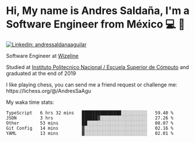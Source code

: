 # Hi, My name is Andres Saldaña, I'm a Software Engineer from México :computer: :boy:

[![Linkedin: andressaldanaaguilar](https://img.shields.io/badge/-andressaldanaaguilar-blue?style=flat-square&logo=Linkedin&logoColor=white&link=https://www.linkedin.com/in/thaianebraga/)](https://www.linkedin.com/in/andressaldanaaguilar)

<p>Software Engineer at <a href="https://www.wizeline.com/">Wizeline</a></p>
<p>Studied at <a href="https://en.wikipedia.org/wiki/ESCOM">Instituto Politecnico Nacional / Escuela Superior de Cómputo</a> and graduated at the end of 2019</p>
<p>I like playing chess, you can send me a friend request or challenge me: https://lichess.org/@/AndresSaAgu</p>

<p> My waka time stats: </p>

<!--START_SECTION:waka-->
```text
TypeScript   6 hrs 32 mins   ███████████████░░░░░░░░░░   59.40 % 
JSON         3 hrs           ██████▓░░░░░░░░░░░░░░░░░░   27.26 % 
Other        53 mins         ██░░░░░░░░░░░░░░░░░░░░░░░   08.07 % 
Git Config   14 mins         ▓░░░░░░░░░░░░░░░░░░░░░░░░   02.16 % 
YAML         13 mins         ▓░░░░░░░░░░░░░░░░░░░░░░░░   02.01 % 
```
<!--END_SECTION:waka-->
